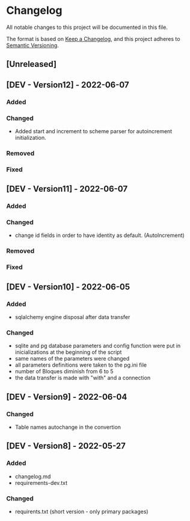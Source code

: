 # Changelog
All notable changes to this project will be documented in this file.

The format is based on [Keep a Changelog](https://keepachangelog.com/en/1.0.0/),
and this project adheres to [Semantic Versioning](https://semver.org/spec/v2.0.0.html).

## [Unreleased]

## [DEV - Version12] - 2022-06-07

### Added
### Changed
- Added start and increment to scheme parser for autoincrement initialization.
### Removed
### Fixed

## [DEV - Version11] - 2022-06-07

### Added
### Changed
- change id fields in order to have identity as default. (AutoIncrement)
### Removed
### Fixed

## [DEV - Version10] - 2022-06-05
### Added
- sqlalchemy engine disposal after data transfer
### Changed
- sqlite and pg database parameters and config function were put in inicializations at the beginning of the script
- same names of the parameters were changed
- all parameters definitions were taken to the pg.ini file
- number of Bloques diminish from 6 to 5
- the data transfer is made with "with" and a connection

## [DEV - Version9] - 2022-06-04
### Changed
- Table names autochange in the convertion

## [DEV - Version8] - 2022-05-27
### Added
- changelog.md
- requirements-dev.txt
### Changed
- requirents.txt (short version - only primary packages)

